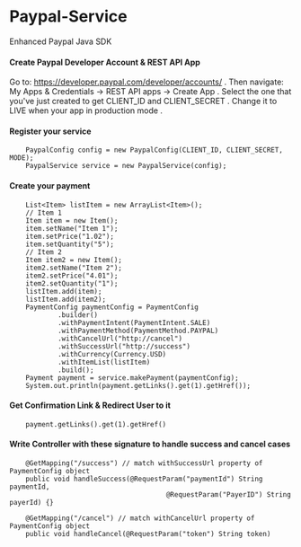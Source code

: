 # Paypal-Service
Enhanced Paypal Java SDK

#### Create Paypal Developer Account & REST API App

Go to: https://developer.paypal.com/developer/accounts/ . 
Then navigate: My Apps & Credentials -> REST API apps -> Create App . 
Select the one that you've just created to get CLIENT_ID and CLIENT_SECRET . 
Change it to LIVE when your app in production mode . 

#### Register your service
        PaypalConfig config = new PaypalConfig(CLIENT_ID, CLIENT_SECRET, MODE);
        PaypalService service = new PaypalService(config);

#### Create your payment
        List<Item> listItem = new ArrayList<Item>();
        // Item 1
        Item item = new Item();
        item.setName("Item 1");
        item.setPrice("1.02");
        item.setQuantity("5");
        // Item 2
        Item item2 = new Item();
        item2.setName("Item 2");
        item2.setPrice("4.01");
        item2.setQuantity("1");
        listItem.add(item);
        listItem.add(item2);
        PaymentConfig paymentConfig = PaymentConfig
                .builder()
                .withPaymentIntent(PaymentIntent.SALE)
                .withPaymentMethod(PaymentMethod.PAYPAL)
                .withCancelUrl("http://cancel")
                .withSuccessUrl("http://success")
                .withCurrency(Currency.USD)
                .withItemList(listItem)
                .build();
        Payment payment = service.makePayment(paymentConfig);
        System.out.println(payment.getLinks().get(1).getHref());

#### Get Confirmation Link & Redirect User to it
        payment.getLinks().get(1).getHref()
        
#### Write Controller with these signature to handle success and cancel cases

        @GetMapping("/success") // match withSuccessUrl property of PaymentConfig object
        public void handleSuccess(@RequestParam("paymentId") String paymentId,
                                           @RequestParam("PayerID") String payerId) {}
                                          
        @GetMapping("/cancel") // match withCancelUrl property of PaymentConfig object
        public void handleCancel(@RequestParam("token") String token)
